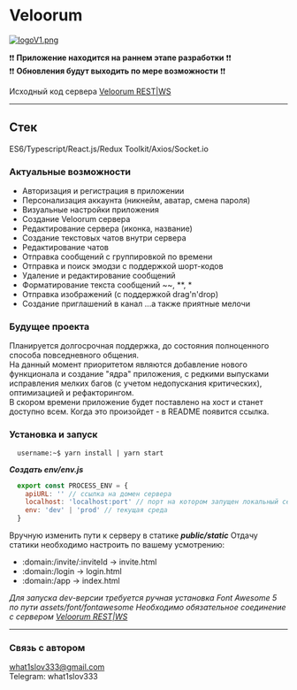 # Veloorum

[![logoV1.png](https://i.postimg.cc/5y6nrqww/logoV1.png)](https://postimg.cc/1V1GnF7t)

❗️❗️ **Приложение находится на раннем этапе разработки** ❗️❗️  
❗️❗️ **Обновления будут выходить по мере возможности** ❗️❗️

Исходный код сервера [Veloorum REST|WS](https://github.com/What1slov3/veloorum-rest 'Veloorum REST|WS')

---

## Стек

ES6/Typescript/React.js/Redux Toolkit/Axios/Socket.io

### Актуальные возможности

- Авторизация и регистрация в приложении
- Персонализация аккаунта (никнейм, аватар, смена пароля)
- Визуальные настройки приложения
- Создание Veloorum сервера
- Редактирование сервера (иконка, название)
- Создание текстовых чатов внутри сервера
- Редактирование чатов
- Отправка сообщений с группировкой по времени
- Отправка и поиск эмодзи с поддержкой шорт-кодов
- Удаление и редактирование сообщений
- Форматирование текста сообщений ~~, \*\*, \*
- Отправка изображений (с поддержкой drag'n'drop)
- Создание приглашений в канал
  ...а также приятные мелочи

### Будущее проекта

Планируется долгосрочная поддержка, до состояния полноценного способа повседневного общения.  
На данный момент приоритетом являются добавление нового функционала и создание "ядра" приложения, с редкими выпусками исправления мелких багов (с учетом недопускания критических), оптимизацией и рефакторингом.  
В скором времени приложение будет поставлено на хост и станет доступно всем. Когда это произойдет - в README появится ссылка.

### Установка и запуск

```console
  username:~$ yarn install | yarn start
```

_**Создать env/env.js**_

```js
  export const PROCESS_ENV = {
    apiURL: '' // ссылка на домен сервера
    localhost: 'localhost:port' // порт на котором запущен локальный сервер
    env: 'dev' | 'prod' // текущая среда
  }
```
Вручную изменить пути к серверу в статике **_public/static_**
Отдачу статики необходимо настроить по вашему усмотрению:  
- :domain:/invite/:inviteId -> invite.html
- :domain:/login -> login.html
- :domain:/app -> index.html

_Для запуска dev-версии требуется ручная установка Font Awesome 5 по пути assets/font/fontawesome_
_Необходимо обязательное соединение с сервером [Veloorum REST|WS](https://github.com/What1slov3/veloorum-rest 'Veloorum REST|WS')_

---

### Связь с автором

what1slov333@gmail.com  
Telegram: what1slov333
